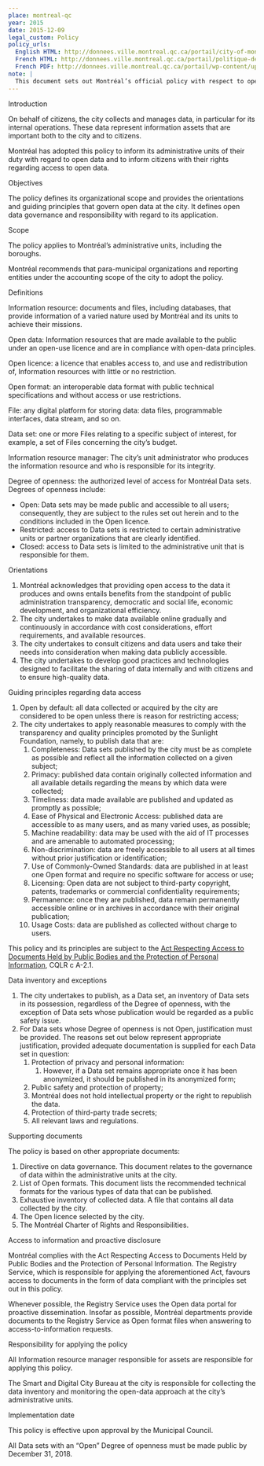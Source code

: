 ```yaml
---
place: montreal-qc
year: 2015
date: 2015-12-09
legal_custom: Policy
policy_urls:
  English HTML: http://donnees.ville.montreal.qc.ca/portail/city-of-montreal-open-data-policy/
  French HTML: http://donnees.ville.montreal.qc.ca/portail/politique-de-donnees-ouvertes/
  French PDF: http://donnees.ville.montreal.qc.ca/portail/wp-content/uploads/2015/10/Politique-de-donn%C3%A9es-ouvertes.pdf
note: |
  This document sets out Montréal’s official policy with respect to open data. Should any discrepancy occur between the French and English versions of this document, the <a href="http://donnees.ville.montreal.qc.ca/portail/politique-de-donnees-ouvertes/">French version</a> shall prevail.
---
```


<p>Introduction</p>
<p>On behalf of citizens, the  city collects and manages data, in particular for its internal operations. These data represent information assets that are important both to the city and to citizens.</p>
<p>Montréal has adopted this policy to inform its administrative units of their duty with regard to open data and to inform citizens with their rights regarding access to open data.</p>
<p>Objectives</p>
<p>The policy defines its organizational scope and provides the orientations and guiding principles that govern open data at the city. It defines open data governance and responsibility with regard to its application.</p>
<p>Scope</p>
<p>The policy applies to Montréal’s administrative units, including the boroughs.</p>
<p>Montréal recommends that para-municipal organizations and reporting entities under the accounting scope of the city to  adopt the policy.</p>
<p>Definitions</p>
<p>Information resource: documents and files, including databases, that provide information of a varied nature used by Montréal and its units to achieve their missions.</p>
<p>Open data: Information resources that are made available to the public under an open-use licence and are in compliance with open-data principles.</p>
<p>Open licence: a licence that enables access to, and use and redistribution of, Information resources with little or no restriction.</p>
<p>Open format: an interoperable data format with public technical specifications and without access or use restrictions.</p>
<p>File: any digital platform for storing data: data files, programmable interfaces, data stream, and so on.</p>
<p>Data set: one or more Files relating to a specific subject of interest, for example, a set of Files concerning the city’s budget.</p>
<p>Information resource manager: The city&rsquo;s unit administrator who produces the information resource and who is responsible for its integrity.</p>
<p>Degree of openness: the authorized level of access for Montréal Data sets. Degrees of openness include:</p>
<ul>
<li>Open: Data sets may be made public and accessible to all users; consequently, they are subject to the rules set out herein and to the conditions included in the Open licence.</li>
<li>Restricted: access to Data sets is restricted to certain administrative units or partner organizations that are clearly identified.</li>
<li>Closed: access to Data sets is limited to the administrative unit that is responsible for them.</li>
</ul>
<p>Orientations</p>
<ol>
<li>Montréal acknowledges that providing open access to the data it produces and owns entails benefits from the standpoint of public administration transparency, democratic and social life, economic development, and organizational efficiency.</li>
<li>The city undertakes to make data available online gradually and continuously in accordance with cost considerations, effort requirements, and available resources.</li>
<li>The city undertakes to consult citizens and data users and take their needs into consideration when making data publicly accessible.</li>
<li>The city undertakes to develop good practices and technologies designed to facilitate the sharing of data internally and with citizens and to ensure high-quality data.</li>
</ol>
<p>Guiding principles regarding data access</p>
<ol>
<li>Open by default: all data collected or acquired by the city are considered to be open unless there is reason for restricting access;</li>
<li>The city undertakes to apply reasonable measures to comply with the transparency and quality principles promoted by the Sunlight Foundation, namely, to publish data that are:
<ol>
<li>Completeness: Data sets published by the city must be as complete as possible and reflect all the information collected on a given subject;</li>
<li>Primacy: published data contain originally collected information and all available details regarding the means by which data were collected;</li>
<li>Timeliness: data made available are published and updated as promptly as possible;</li>
<li>Ease of Physical and Electronic Access: published data are accessible to as many users, and as many varied uses, as possible;</li>
<li>Machine readability: data may be used with the aid of IT processes and are amenable to automated processing;</li>
<li>Non-discrimination: data are freely accessible to all users at all times without prior justification or identification;</li>
<li>Use of Commonly-Owned Standards: data are published in at least one Open format and require no specific software for access or use;</li>
<li>Licensing: Open data are not subject to third-party copyright, patents, trademarks or commercial confidentiality requirements;</li>
<li>Permanence: once they are published, data remain permanently accessible online or in archives in accordance with their original publication;</li>
<li>Usage Costs: data are published as collected without charge to users.</li>
</ol>
</li>
</ol>
<p>This policy and its principles are subject to the <a href="http://www2.publicationsduquebec.gouv.qc.ca/dynamicSearch/telecharge.php?type=2&amp;file=/A_2_1/A2_1_A.html">Act Respecting Access to Documents Held by Public Bodies and the Protection of Personal Information</a>, CQLR c A-2.1.</p>
<p>Data inventory and exceptions</p>
<ol>
<li>The city undertakes to publish, as a Data set, an inventory of Data sets in its possession, regardless of the Degree of openness, with the exception of Data sets whose publication would be regarded as a public safety issue.</li>
<li>For Data sets whose Degree of openness is not Open, justification must be provided. The reasons set out below represent appropriate justification, provided adequate documentation is supplied for each Data set in question:
<ol>
<li>Protection of privacy and personal information:
<ol>
<li>However, if a Data set remains appropriate once it has been anonymized, it should be published in its anonymized form;</li>
</ol>
</li>
<li>Public safety and protection of property;</li>
<li>Montréal does not hold intellectual property or the right to republish the data.</li>
<li>Protection of third-party trade secrets;</li>
<li>All relevant laws and regulations.</li>
</ol>
</li>
</ol>
<p>Supporting documents</p>
<p>The policy is based on other appropriate documents:</p>
<ol>
<li>Directive on data governance. This document relates to the governance of data within the administrative units at the city.</li>
<li>List of Open formats. This document lists the recommended technical formats for the various types of data that can be published.</li>
<li>Exhaustive inventory of collected data. A file that contains all data collected by the city.</li>
<li>The Open licence selected by the city.</li>
<li>The Montréal Charter of Rights and Responsibilities.</li>
</ol>
<p>Access to information and proactive disclosure</p>
<p>Montréal complies with the Act Respecting Access to Documents Held by Public Bodies and the Protection of Personal Information. The Registry Service, which is responsible for applying the aforementioned Act, favours access to documents in the form of data compliant with the principles set out in this policy.</p>
<p>Whenever possible, the Registry Service uses the Open data portal for proactive dissemination. Insofar as possible, Montréal departments provide documents to the Registry Service as Open format files when answering to access-to-information requests.</p>
<p>Responsibility for applying the policy</p>
<p>All Information resource manager responsible for assets are responsible for applying this policy.</p>
<p>The Smart and Digital City Bureau at the city is responsible for collecting the data inventory and monitoring the open-data approach at the city’s administrative units.</p>
<p>Implementation date</p>
<p>This policy is effective upon approval by the Municipal Council.</p>
<p>All Data sets with an “Open” Degree of openness must be made public by December 31, 2018.</p>
